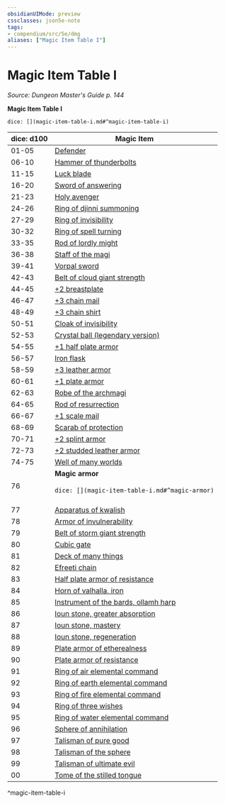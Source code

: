 ```yaml
---
obsidianUIMode: preview
cssclasses: json5e-note
tags:
- compendium/src/5e/dmg
aliases: ["Magic Item Table I"]
---
```

# Magic Item Table I
*Source: Dungeon Master's Guide p. 144* 

**Magic Item Table I**

`dice: [](magic-item-table-i.md#^magic-item-table-i)`

| dice: d100 | Magic Item |
|------------|------------|
| 01-05 | [Defender](/3-Mechanics/CLI/items/defender.md) |
| 06-10 | [Hammer of thunderbolts](/3-Mechanics/CLI/items/hammer-of-thunderbolts.md) |
| 11-15 | [Luck blade](/3-Mechanics/CLI/items/luck-blade.md) |
| 16-20 | [Sword of answering](/3-Mechanics/CLI/items/sword-of-answering.md) |
| 21-23 | [Holy avenger](/3-Mechanics/CLI/items/holy-avenger.md) |
| 24-26 | [Ring of djinni summoning](/3-Mechanics/CLI/items/ring-of-djinni-summoning.md) |
| 27-29 | [Ring of invisibility](/3-Mechanics/CLI/items/ring-of-invisibility.md) |
| 30-32 | [Ring of spell turning](/3-Mechanics/CLI/items/ring-of-spell-turning.md) |
| 33-35 | [Rod of lordly might](/3-Mechanics/CLI/items/rod-of-lordly-might.md) |
| 36-38 | [Staff of the magi](/3-Mechanics/CLI/items/staff-of-the-magi.md) |
| 39-41 | [Vorpal sword](/3-Mechanics/CLI/items/vorpal-sword.md) |
| 42-43 | [Belt of cloud giant strength](/3-Mechanics/CLI/items/belt-of-cloud-giant-strength.md) |
| 44-45 | [+2 breastplate](/3-Mechanics/CLI/items/2-armor.md) |
| 46-47 | [+3 chain mail](/3-Mechanics/CLI/items/3-armor.md) |
| 48-49 | [+3 chain shirt](/3-Mechanics/CLI/items/3-armor.md) |
| 50-51 | [Cloak of invisibility](/3-Mechanics/CLI/items/cloak-of-invisibility.md) |
| 52-53 | [Crystal ball (legendary version)](/3-Mechanics/CLI/items/crystal-ball-legendary-version.md) |
| 54-55 | [+1 half plate armor](/3-Mechanics/CLI/items/1-armor.md) |
| 56-57 | [Iron flask](/3-Mechanics/CLI/items/iron-flask.md) |
| 58-59 | [+3 leather armor](/3-Mechanics/CLI/items/3-armor.md) |
| 60-61 | [+1 plate armor](/3-Mechanics/CLI/items/1-armor.md) |
| 62-63 | [Robe of the archmagi](/3-Mechanics/CLI/items/robe-of-the-archmagi.md) |
| 64-65 | [Rod of resurrection](/3-Mechanics/CLI/items/rod-of-resurrection.md) |
| 66-67 | [+1 scale mail](/3-Mechanics/CLI/items/1-armor.md) |
| 68-69 | [Scarab of protection](/3-Mechanics/CLI/items/scarab-of-protection.md) |
| 70-71 | [+2 splint armor](/3-Mechanics/CLI/items/2-armor.md) |
| 72-73 | [+2 studded leather armor](/3-Mechanics/CLI/items/2-armor.md) |
| 74-75 | [Well of many worlds](/3-Mechanics/CLI/items/well-of-many-worlds.md) |
| 76 | **Magic armor**<br /><br />`dice: [](magic-item-table-i.md#^magic-armor)`<br /><br />| dice: 1d12 |  |<br />|------------|--|<br />| 1-2 | [+2 half plate armor](/3-Mechanics/CLI/items/2-armor.md) |<br />| 3-4 | [+2 plate armor](/3-Mechanics/CLI/items/2-armor.md) |<br />| 5-6 | [+3 studded leather armor](/3-Mechanics/CLI/items/3-armor.md) |<br />| 7-8 | [+3 breastplate](/3-Mechanics/CLI/items/3-armor.md) |<br />| 9-10 | [+3 splint armor](/3-Mechanics/CLI/items/3-armor.md) |<br />| 11 | [+3 half plate armor](/3-Mechanics/CLI/items/3-armor.md) |<br />| 12 | [+3 plate armor](/3-Mechanics/CLI/items/3-armor.md) |<br />^magic-armor |
| 77 | [Apparatus of kwalish](/3-Mechanics/CLI/items/apparatus-of-kwalish.md) |
| 78 | [Armor of invulnerability](/3-Mechanics/CLI/items/armor-of-invulnerability.md) |
| 79 | [Belt of storm giant strength](/3-Mechanics/CLI/items/belt-of-storm-giant-strength.md) |
| 80 | [Cubic gate](/3-Mechanics/CLI/items/cubic-gate.md) |
| 81 | [Deck of many things](/3-Mechanics/CLI/items/deck-of-many-things.md) |
| 82 | [Efreeti chain](/3-Mechanics/CLI/items/efreeti-chain.md) |
| 83 | [Half plate armor of resistance](/3-Mechanics/CLI/items/armor-of-resistance.md) |
| 84 | [Horn of valhalla, iron](/3-Mechanics/CLI/items/horn-of-valhalla-iron.md) |
| 85 | [Instrument of the bards, ollamh harp](/3-Mechanics/CLI/items/instrument-of-the-bards-ollamh-harp.md) |
| 86 | [Ioun stone, greater absorption](/3-Mechanics/CLI/items/ioun-stone-greater-absorption.md) |
| 87 | [Ioun stone, mastery](/3-Mechanics/CLI/items/ioun-stone-mastery.md) |
| 88 | [Ioun stone, regeneration](/3-Mechanics/CLI/items/ioun-stone-regeneration.md) |
| 89 | [Plate armor of etherealness](/3-Mechanics/CLI/items/plate-armor-of-etherealness.md) |
| 90 | [Plate armor of resistance](/3-Mechanics/CLI/items/armor-of-resistance.md) |
| 91 | [Ring of air elemental command](/3-Mechanics/CLI/items/ring-of-air-elemental-command.md) |
| 92 | [Ring of earth elemental command](/3-Mechanics/CLI/items/ring-of-earth-elemental-command.md) |
| 93 | [Ring of fire elemental command](/3-Mechanics/CLI/items/ring-of-fire-elemental-command.md) |
| 94 | [Ring of three wishes](/3-Mechanics/CLI/items/ring-of-three-wishes.md) |
| 95 | [Ring of water elemental command](/3-Mechanics/CLI/items/ring-of-water-elemental-command.md) |
| 96 | [Sphere of annihilation](/3-Mechanics/CLI/items/sphere-of-annihilation.md) |
| 97 | [Talisman of pure good](/3-Mechanics/CLI/items/talisman-of-pure-good.md) |
| 98 | [Talisman of the sphere](/3-Mechanics/CLI/items/talisman-of-the-sphere.md) |
| 99 | [Talisman of ultimate evil](/3-Mechanics/CLI/items/talisman-of-ultimate-evil.md) |
| 00 | [Tome of the stilled tongue](/3-Mechanics/CLI/items/tome-of-the-stilled-tongue.md) |
^magic-item-table-i